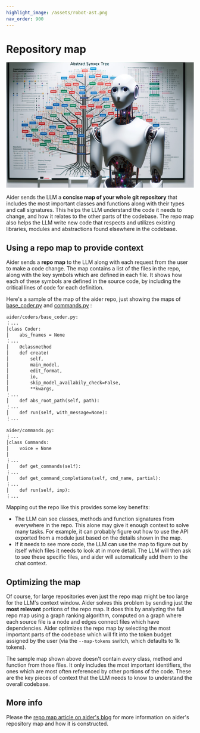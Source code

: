 ```yaml
---
highlight_image: /assets/robot-ast.png
nav_order: 900
---
```


# Repository map

![robot flowchat](/assets/robot-ast.png)

Aider
sends the LLM a **concise map of your whole git repository**
that includes
the most important classes and functions along with their types and call signatures.
This helps the LLM understand the code it needs to change,
and how it relates to the other parts of the codebase.
The repo map also helps the LLM write new code
that respects and utilizes existing libraries, modules and abstractions
found elsewhere in the codebase.

## Using a repo map to provide context

Aider sends a **repo map** to the LLM along with
each request from the user to make a code change.
The map contains a list of the files in the
repo, along with the key symbols which are defined in each file.
It shows how each of these symbols are defined in the
source code, by including the critical lines of code for each definition.

Here's a
sample of the map of the aider repo, just showing the maps of
[base_coder.py](https://github.com/paul-gauthier/aider/blob/main/aider/coders/base_coder.py)
and
[commands.py](https://github.com/paul-gauthier/aider/blob/main/aider/commands.py)
:

```
aider/coders/base_coder.py:
⋮...
│class Coder:
│    abs_fnames = None
⋮...
│    @classmethod
│    def create(
│        self,
│        main_model,
│        edit_format,
│        io,
│        skip_model_availabily_check=False,
│        **kwargs,
⋮...
│    def abs_root_path(self, path):
⋮...
│    def run(self, with_message=None):
⋮...

aider/commands.py:
⋮...
│class Commands:
│    voice = None
│
⋮...
│    def get_commands(self):
⋮...
│    def get_command_completions(self, cmd_name, partial):
⋮...
│    def run(self, inp):
⋮...
```

Mapping out the repo like this provides some key benefits:

  - The LLM can see classes, methods and function signatures from everywhere in the repo. This alone may give it enough context to solve many tasks. For example, it can probably figure out how to use the API exported from a module just based on the details shown in the map.
  - If it needs to see more code, the LLM can use the map to figure out by itself which files it needs to look at in more detail. The LLM will then ask to see these specific files, and aider will automatically add them to the chat context.

## Optimizing the map

Of course, for large repositories even just the repo map might be too large
for the LLM's context window.
Aider solves this problem by sending just the **most relevant**
portions of the repo map.
It does this by analyzing the full repo map using
a graph ranking algorithm, computed on a graph
where each source file is a node and edges connect
files which have dependencies.
Aider optimizes the repo map by
selecting the most important parts of the codebase
which will
fit into the token budget assigned by the user
(via the `--map-tokens` switch, which defaults to 1k tokens).

The sample map shown above doesn't contain *every* class, method and function from those
files.
It only includes the most important identifiers,
the ones which are most often referenced by other portions of the code.
These are the key pieces of context that the LLM needs to know to understand
the overall codebase.


## More info

Please the
[repo map article on aider's blog](https://aider.chat/2023/10/22/repomap.html)
for more information on aider's repository map
and how it is constructed.

